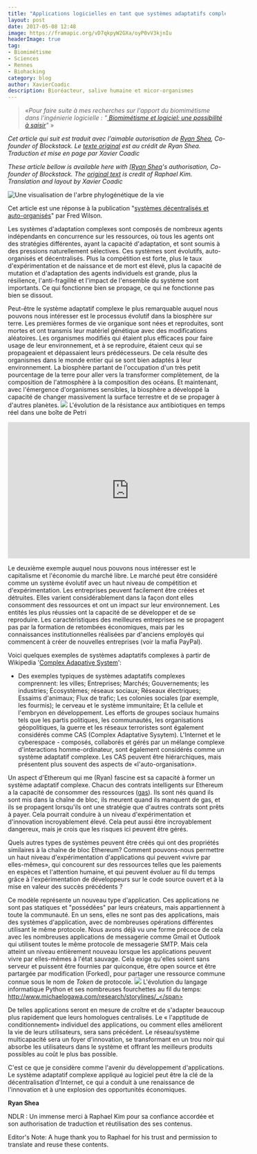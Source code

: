 ```yaml
---
title: "Applications logicielles en tant que systèmes adaptatifs complexes"
layout: post
date: 2017-05-08 12:48
image: https://framapic.org/vD7qkpyW2GXa/oyP0vV3kjnIu
headerImage: true
tag:
- Biomimétisme
- Sciences
- Rennes
- Biohacking
category: blog
author: XavierCoadic
description: Bioréacteur, salive humaine et micor-organismes
---
```


> «_Pour faire suite à mes recherches sur l'apport du biomimétisme dans l'ingénierie logicielle : "[
Biomimétisme et logiciel: une possibilité à saisir](https://xavcc.github.io/biomimicry_software/)"_ »

_Cet article qui suit est traduit avec l'aimable autorisation de [Ryan Shea](https://twitter.com/ryaneshea), Co-founder of Blockstack. Le [texte original](https://hackernoon.com/complex-adaptive-systems-and-the-future-of-app-development-2bb0288f05e0) est au crédit de Ryan Shea. Traduction et mise en page par Xavier Coadic_

_These article bellow is available here with [[Ryan Shea](https://twitter.com/ryaneshea)'s authorisation, Co-founder of Blockstack. The [original text](https://hackernoon.com/complex-adaptive-systems-and-the-future-of-app-development-2bb0288f05e0) is credit of Raphael Kim. Translation and layout by Xavier Coadic_

![](https://framapic.org/4Qkj8Jr8rrvO/R61cCqoMnYZV "Une visualisation de l'arbre phylogénétique de la vie")

Cet article est une réponse à la publication "[systèmes décentralisés et auto-organisés](http://avc.com/2017/04/decentralized-self-organizing-systems/)" par Fred Wilson.

Les systèmes d'adaptation complexes sont composés de nombreux agents indépendants en concurrence sur les ressources, où tous les agents ont des stratégies différentes, ayant la capacité d'adaptation, et sont soumis à des pressions naturellement sélectives. Ces systèmes sont évolutifs, auto-organisés et décentralisés. Plus la compétition est forte, plus le taux d'expérimentation et de naissance et de mort est élevé, plus la capacité de mutation et d'adaptation des agents individuels est grande, plus la résilience, l'anti-fragilité et l'impact de l'ensemble du système sont importants. Ce qui fonctionne bien se propage, ce qui ne fonctionne pas bien se dissout.

Peut-être le système adaptatif complexe le plus remarquable auquel nous pouvons nous intéresser est le processus évolutif dans la biosphère sur terre. Les premières formes de vie organique sont nées et reproduites, sont mortes et ont transmis leur matériel génétique avec des modifications aléatoires. Les organismes modifiés qui étaient plus efficaces pour faire usage de leur environnement, et à se  reproduire, étaient ceux qui se propageaient et dépassaient leurs prédécesseurs. De cela résulte des organismes dans le monde entier qui se sont bien adaptés à leur environnement. La biosphère partant de l'occupation d'un très petit pourcentage de la terre pour aller vers la transformer complètement, de la composition de l'atmosphère à la composition des océans. Et maintenant, avec l'émergence d'organismes sensibles, la biosphère a développé la capacité de changer massivement la surface terrestre et de se propager à d'autres planètes.
![](https://cdn-images-1.medium.com/max/800/1*tjTK5ZS8wmbx4PSAC5X9Dg.png)
<span class="evidence">L'évolution de la résistance aux antibiotiques en temps réel dans une boîte de Petri</span>

<iframe width="560" height="315" src="https://www.youtube.com/embed/GHI45garS3g" frameborder="0" allow="autoplay; encrypted-media" allowfullscreen></iframe>

<div class="breaker"></div>

Le deuxième exemple auquel nous pouvons nous intéresser est le capitalisme et l'économie du marché libre. Le marché peut être considéré comme un système évolutif avec un haut niveau de compétition et d'expérimentation. Les entreprises peuvent facilement être créées et détruites. Elles varient considérablement dans la façon dont elles consomment des ressources et ont un impact sur leur environnement. Les entités les plus réussies ont la capacité de se développer et de se reproduire. Les caractéristiques des meilleures entreprises ne se propagent pas par la formation de retombées économiques, mais par les connaissances institutionnelles réalisées par d'anciens employés qui commencent à créer de nouvelles entreprises (voir la mafia PayPal).

Voici quelques exemples de systèmes adaptatifs complexes à partir de Wikipedia '[Complex Adapative System](https://en.wikipedia.org/wiki/Complex_adaptive_system)':

- Des exemples typiques de systèmes adaptatifs complexes comprennent: les villes; Entreprises; Marchés; Gouvernements; les industries; Écosystèmes; réseaux sociaux; Réseaux électriques; Essaims d'animaux; Flux de trafic; Les colonies sociales (par exemple, les fourmis);  le cerveau et le système immunitaire; Et la cellule et l'embryon en développement. Les efforts de groupes sociaux humains tels que les partis politiques, les communautés, les organisations géopolitiques, la guerre et les réseaux terroristes sont également considérés comme CAS (Complex Adaptative Sysytem). L'Internet et le cyberespace - composés, collaborés et gérés par un mélange complexe d'interactions homme-ordinateur, sont également considérés comme un système adaptatif complexe. Les CAS peuvent être hiérarchiques, mais présentent plus souvent des aspects de «l'auto-organisation».

Un aspect d'Ethereum qui me (Ryan) fascine est sa capacité à former un système adaptatif complexe. Chacun des contrats intelligents sur Ethereum a la capacité de consommer des ressources ([gas](https://www.cryptocompare.com/coins/guides/what-is-the-gas-in-ethereum/)). Ils sont nés quand ils sont mis dans la chaîne de bloc, ils meurent quand ils manquent de gas, et ils se propagent lorsqu'ils ont une stratégie que d'autres contrats sont prêts à payer. Cela pourrait conduire à un niveau d'expérimentation et d'innovation incroyablement élevé. Cela peut aussi être incroyablement dangereux, mais je crois que les risques ici peuvent être gérés.

Quels autres types de systèmes peuvent être créés qui ont des propriétés similaires à la chaîne de bloc Ethereum? Comment pouvons-nous permettre un haut niveau d'expérimentation d'applications qui peuvent «vivre par elles-mêmes», qui concourent sur des ressources telles que les paiements en espèces et l'attention humaine, et qui peuvent évoluer au fil du temps grâce à l'expérimentation de développeurs sur le code source ouvert et à la mise en valeur des succès précédents ?

Ce modèle représente un nouveau type d'application. Ces applications ne sont pas statiques et "possédées" par leurs créateurs, mais appartiennent à toute la communauté. En un sens, elles ne sont pas des applications, mais des systèmes d'application, avec de nombreuses opérations différentes utilisant le même protocole. Nous avons déjà vu une forme précoce de cela avec les nombreuses applications de messagerie comme Gmail et Outlook qui utilisent toutes le même protocole de messagerie SMTP. Mais cela atteint un niveau entièrement nouveau lorsque les applications peuvent vivre par elles-mêmes à l'état sauvage. Cela exige qu'elles soient sans serveur et puissent être fournies par quiconque, être open source et être partargée par modification (Forked), pour partager une ressource commune connue sous le nom de _Token_ de protocole.
![](https://cdn-images-1.medium.com/max/800/1*a0bCOtsqoyTSr5h4SLzv1g.png)
<span class="evidence"> L'évolution du langage informatique Python et ses nombreuses fourchettes au fil du temps: http://www.michaelogawa.com/research/storylines/_</span>

<div class="breaker"></div>

De telles applications seront en mesure de croître et de s'adapter beaucoup plus rapidement que leurs homologues centralisés. Le « l'apptitude de conditionnement» individuel des applications, ou comment elles améliorent la vie de leurs utilisateurs, sera sans précédent. Le réseau/système multicapacité sera un foyer d'innovation, se transformant en un trou noir qui absorbe les utilisateurs dans le système et offrant les meilleurs produits possibles au coût le plus bas possible.

C'est ce que je considère comme l'avenir du développement d'applications. Le système adaptatif complexe appliqué au logiciel peut être la clé de la décentralisation d'Internet, ce qui a conduit à une renaissance de l'innovation et à une explosion des opportunités économiques.

**Ryan Shea**

NDLR : Un immense merci à Raphael Kim pour sa confiance accordée et son authorisation de traduction et réutilisation des ses contenus.

Editor's Note: A huge thank you to Raphael for his trust and permission to translate and reuse these contents.
